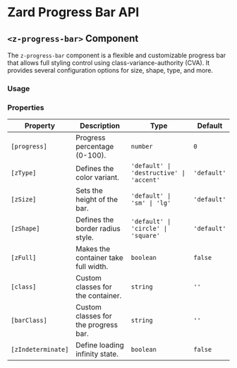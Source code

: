 # Zard Progress Bar API

## `<z-progress-bar>` <span class="api-type-label component">Component</span>

The `z-progress-bar` component is a flexible and customizable progress bar that allows full styling control using class-variance-authority (CVA). It provides several configuration options for size, shape, type, and more.

### **Usage**

### **Properties**

| Property           | Description                          | Type                                     | Default     |
| ------------------ | ------------------------------------ | ---------------------------------------- | ----------- |
| `[progress]`       | Progress percentage (0-100).         | `number`                                 | `0`         |
| `[zType]`          | Defines the color variant.           | `'default' \| 'destructive' \| 'accent'` | `'default'` |
| `[zSize]`          | Sets the height of the bar.          | `'default' \| 'sm' \| 'lg'`              | `'default'` |
| `[zShape]`         | Defines the border radius style.     | `'default' \| 'circle' \| 'square'`      | `'default'` |
| `[zFull]`          | Makes the container take full width. | `boolean`                                | `false`     |
| `[class]`          | Custom classes for the container.    | `string`                                 | `''`        |
| `[barClass]`       | Custom classes for the progress bar. | `string`                                 | `''`        |
| `[zIndeterminate]` | Define loading infinity state.       | `boolean`                                | `false`     |
